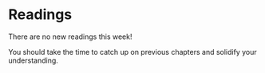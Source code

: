 # Readings

There are no new readings this week!

You should take the time to catch up on previous chapters and solidify your understanding.